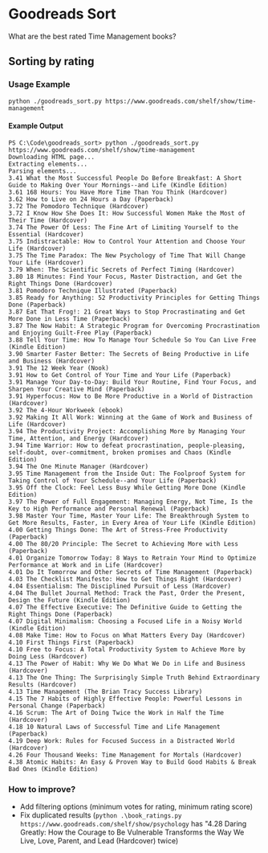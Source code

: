 # Goodreads Sort
What are the best rated Time Management books?

## Sorting by rating

### Usage Example
``` python ./goodreads_sort.py https://www.goodreads.com/shelf/show/time-management ``` 
#### Example Output
```
PS C:\Code\goodreads_sort> python ./goodreads_sort.py https://www.goodreads.com/shelf/show/time-management
Downloading HTML page...
Extracting elements...
Parsing elements...
3.41 What the Most Successful People Do Before Breakfast: A Short Guide to Making Over Your Mornings--and Life (Kindle Edition)
3.61 168 Hours: You Have More Time Than You Think (Hardcover)
3.62 How to Live on 24 Hours a Day (Paperback)
3.72 The Pomodoro Technique (Hardcover)
3.72 I Know How She Does It: How Successful Women Make the Most of Their Time (Hardcover)
3.74 The Power Of Less: The Fine Art of Limiting Yourself to the Essential (Hardcover)
3.75 Indistractable: How to Control Your Attention and Choose Your Life (Hardcover)
3.75 The Time Paradox: The New Psychology of Time That Will Change Your Life (Hardcover)
3.79 When: The Scientific Secrets of Perfect Timing (Hardcover)
3.80 18 Minutes: Find Your Focus, Master Distraction, and Get the Right Things Done (Hardcover)
3.81 Pomodoro Technique Illustrated (Paperback)
3.85 Ready for Anything: 52 Productivity Principles for Getting Things Done (Paperback)
3.87 Eat That Frog!: 21 Great Ways to Stop Procrastinating and Get More Done in Less Time (Paperback)
3.87 The Now Habit: A Strategic Program for Overcoming Procrastination and Enjoying Guilt-Free Play (Paperback)
3.88 Tell Your Time: How To Manage Your Schedule So You Can Live Free (Kindle Edition)
3.90 Smarter Faster Better: The Secrets of Being Productive in Life and Business (Hardcover)
3.91 The 12 Week Year (Nook)
3.91 How to Get Control of Your Time and Your Life (Paperback)
3.91 Manage Your Day-to-Day: Build Your Routine, Find Your Focus, and Sharpen Your Creative Mind (Paperback)
3.91 Hyperfocus: How to Be More Productive in a World of Distraction (Hardcover)
3.92 The 4-Hour Workweek (ebook)
3.92 Making It All Work: Winning at the Game of Work and Business of Life (Hardcover)
3.94 The Productivity Project: Accomplishing More by Managing Your Time, Attention, and Energy (Hardcover)
3.94 Time Warrior: How to defeat procrastination, people-pleasing, self-doubt, over-commitment, broken promises and Chaos (Kindle Edition)
3.94 The One Minute Manager (Hardcover)
3.95 Time Management from the Inside Out: The Foolproof System for Taking Control of Your Schedule--and Your Life (Paperback) 
3.95 Off the Clock: Feel Less Busy While Getting More Done (Kindle Edition)
3.97 The Power of Full Engagement: Managing Energy, Not Time, Is the Key to High Performance and Personal Renewal (Paperback)
3.98 Master Your Time, Master Your Life: The Breakthrough System to Get More Results, Faster, in Every Area of Your Life (Kindle Edition)
4.00 Getting Things Done: The Art of Stress-Free Productivity (Paperback)
4.00 The 80/20 Principle: The Secret to Achieving More with Less (Paperback)
4.01 Organize Tomorrow Today: 8 Ways to Retrain Your Mind to Optimize Performance at Work and in Life (Hardcover)
4.01 Do It Tomorrow and Other Secrets of Time Management (Paperback)
4.03 The Checklist Manifesto: How to Get Things Right (Hardcover)
4.04 Essentialism: The Disciplined Pursuit of Less (Hardcover)
4.04 The Bullet Journal Method: Track the Past, Order the Present, Design the Future (Kindle Edition)
4.07 The Effective Executive: The Definitive Guide to Getting the Right Things Done (Paperback)
4.07 Digital Minimalism: Choosing a Focused Life in a Noisy World (Kindle Edition)
4.08 Make Time: How to Focus on What Matters Every Day (Hardcover)
4.10 First Things First (Paperback)
4.10 Free to Focus: A Total Productivity System to Achieve More by Doing Less (Hardcover)
4.13 The Power of Habit: Why We Do What We Do in Life and Business (Hardcover)
4.13 The One Thing: The Surprisingly Simple Truth Behind Extraordinary Results (Hardcover)
4.13 Time Management (The Brian Tracy Success Library)
4.15 The 7 Habits of Highly Effective People: Powerful Lessons in Personal Change (Paperback)
4.16 Scrum: The Art of Doing Twice the Work in Half the Time (Hardcover)
4.18 10 Natural Laws of Successful Time and Life Management (Paperback)
4.19 Deep Work: Rules for Focused Success in a Distracted World (Hardcover)
4.26 Four Thousand Weeks: Time Management for Mortals (Hardcover)
4.38 Atomic Habits: An Easy & Proven Way to Build Good Habits & Break Bad Ones (Kindle Edition)
```
### How to improve?
- Add filtering options (minimum votes for rating, minimum rating score)
- Fix duplicated results (```python .\book_ratings.py https://www.goodreads.com/shelf/show/psychology``` has "4.28 Daring Greatly: How the Courage to Be Vulnerable Transforms the Way We Live, Love, Parent, and Lead (Hardcover) twice)

